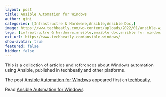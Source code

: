 ```yaml
---
layout: post
title: Ansible Automation for Windows
author: gini
categories: [Infrastructre & Hardware,Ansible,Ansible Doc,]
image: https://www.techbeatly.com/wp-content/uploads/2022/01/ansible-windows-techbeatly-1024x576.png
tags: [infrastructre & hardware,ansible,ansible doc,ansible for windows,ansible playbook,ansible training,ansible windows,ansible windows automation,ansible windows configuration,ansible windows guide,ansible windows reboot,ansible windows troubleshooting,windows,windows automation using ansible,]
ext_url: https://www.techbeatly.com/ansible-windows/
show-avatar: true
featured: false
hidden: false
---
```


<p>This is a collection of articles and references about Windows automation using Ansible, published in techbeatly and other platforms.</p>
<p>The post <a href="https://www.techbeatly.com/ansible-windows/" rel="nofollow">Ansible Automation for Windows</a> appeared first on <a href="https://www.techbeatly.com" rel="nofollow">techbeatly</a>.</p>

Read [Ansible Automation for Windows](https://www.techbeatly.com/ansible-windows/).